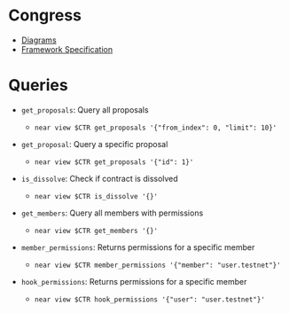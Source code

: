 # Congress

- [Diagrams](https://miro.com/app/board/uXjVMqJRr_U=/)
- [Framework Specification](https://near-ndc.notion.site/NDC-V1-Framework-V3-1-Updated-1af84fe7cc204087be70ea7ffee4d23f?pvs=4)

# Queries

- `get_proposals`: Query all proposals
    - `near view $CTR get_proposals '{"from_index": 0, "limit": 10}'`

- `get_proposal`: Query a specific proposal
    - `near view $CTR get_proposals '{"id": 1}'`

- `is_dissolve`: Check if contract is dissolved
    - `near view $CTR is_dissolve '{}'`

- `get_members`: Query all members with permissions
    - `near view $CTR get_members '{}'`

- `member_permissions`: Returns permissions for a specific member
    - `near view $CTR member_permissions '{"member": "user.testnet"}'`

- `hook_permissions`: Returns permissions for a specific member
    - `near view $CTR hook_permissions '{"user": "user.testnet"}'`